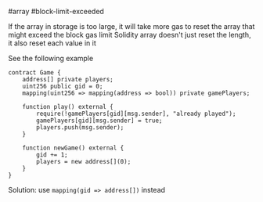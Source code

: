 #array #block-limit-exceeded

If the array in storage is too large, it will take more gas to reset the array that might exceed the block gas limit
Solidity array doesn't just reset the length, it also reset each value in it

See the following example
```solidity
contract Game {
	address[] private players;
	uint256 public gid = 0;
	mapping(uint256 => mapping(address => bool)) private gamePlayers;

	function play() external {
		require(!gamePlayers[gid][msg.sender], "already played");
		gamePlayers[gid][msg.sender] = true;
		players.push(msg.sender);
	}

	function newGame() external {
		gid += 1;
		players = new address[](0);
	}
}
```

Solution: use `mapping(gid => address[])` instead